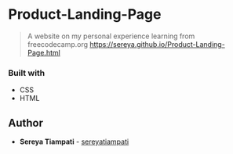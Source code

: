 # Product-Landing-Page
> A website on my personal experience learning from freecodecamp.org
> https://sereya.github.io/Product-Landing-Page.html

### Built with
* CSS
* HTML

## Author
* **Sereya Tiampati** - [sereyatiampati](https://github.com/sereyatiampati)
